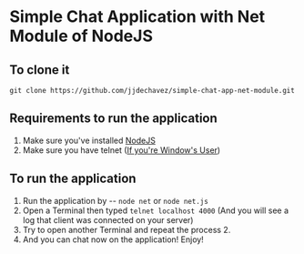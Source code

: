 # Simple Chat Application with Net Module of NodeJS

## To clone it
```
git clone https://github.com/jjdechavez/simple-chat-app-net-module.git
```

## Requirements to run the application
1. Make sure you've installed [NodeJS](nodejs.org/)
2. Make sure you have telnet ([If you're Window's User](https://www.lifewire.com/what-is-telnet-2626026))

## To run the application
1. Run the application by -- ```node net``` or ``` node net.js ```
2. Open a Terminal then typed ``` telnet localhost 4000 ``` (And you will see a log that client was connected on your server)
3. Try to open another Terminal and repeat the process 2.
4. And you can chat now on the application! Enjoy!